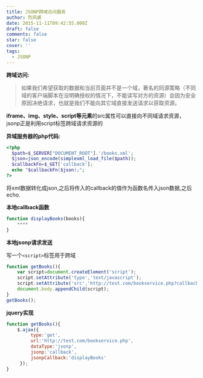 ```yaml
---
title: JSONP跨域访问服务
author: 烈风裘
date: 2015-11-11T09:42:55.000Z
draft: false
comments: false
star: false
cover: ''
tags: 
  - JSONP
---
```



**跨域访问:**

>如果我们希望获取的数据和当前页面并不是一个域，著名的同源策略（不同域的客户端脚本在没明确授权的情况下，不能读写对方的资源）会因为安全原因决绝请求，也就是我们不能向其它域直接发送请求以获取资源。

**iframe、img、style、script等元素**的src属性可以直接向不同域请求资源，jsonp正是利用script标签跨域请求资源的

**异域服务器的php代码:**

```php
<?php
  $path=$_SERVER["DOCUMENT_ROOT"].'/books.xml';
  $json=json_encode(simplexml_load_file($path));
  $callbackFn=$_GET['callback'];
  echo "$callbackFn($json);";
?>	
```
将xml数据转化成json,之后将传入的callback的值作为函数名传入json数据,之后echo.

**本地callback函数**

```js
function displayBooks(books){
	****
}
```

**本地jsonp请求发送**  

写一个```<script>```标签用于跨域

```js
function getBooks(){
    var script=document.createElement('script');
    script.setAttribute('type','text/javascript');
    script.setAttribute('src','http://test.com/bookservice.php?callback=displayBooks');
    document.body.appendChild(script);
}
getBooks();
```        

**jquery实现**

```js
function getBooks(){
    $.ajax({
         type:'get',
         url:'http://test.com/bookservice.php',
         dataType:'jsonp',
         jsonp:'callback',
         jsonpCallback:'displayBooks'
     });
}
```
        
     